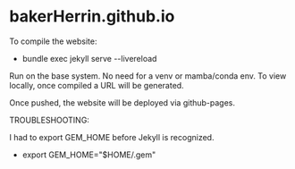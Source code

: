 # bakerHerrin.github.io

To compile the website: 

- bundle exec jekyll serve --livereload

Run on the base system. No need for a venv or mamba/conda env.
To view locally, once compiled a URL will be generated.


Once pushed, the website will be deployed via github-pages.


TROUBLESHOOTING:

I had to export GEM_HOME before Jekyll is recognized.
- export GEM_HOME="$HOME/.gem"